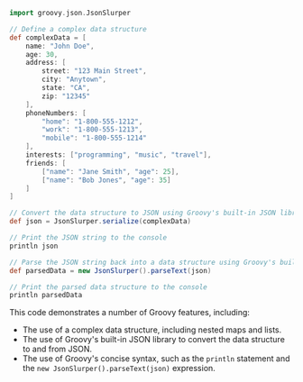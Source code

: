 ```groovy
import groovy.json.JsonSlurper

// Define a complex data structure
def complexData = [
    name: "John Doe",
    age: 30,
    address: [
        street: "123 Main Street",
        city: "Anytown",
        state: "CA",
        zip: "12345"
    ],
    phoneNumbers: [
        "home": "1-800-555-1212",
        "work": "1-800-555-1213",
        "mobile": "1-800-555-1214"
    ],
    interests: ["programming", "music", "travel"],
    friends: [
        ["name": "Jane Smith", "age": 25],
        ["name": "Bob Jones", "age": 35]
    ]
]

// Convert the data structure to JSON using Groovy's built-in JSON library
def json = JsonSlurper.serialize(complexData)

// Print the JSON string to the console
println json

// Parse the JSON string back into a data structure using Groovy's built-in JSON library
def parsedData = new JsonSlurper().parseText(json)

// Print the parsed data structure to the console
println parsedData
```

This code demonstrates a number of Groovy features, including:

* The use of a complex data structure, including nested maps and lists.
* The use of Groovy's built-in JSON library to convert the data structure to and from JSON.
* The use of Groovy's concise syntax, such as the `println` statement and the `new JsonSlurper().parseText(json)` expression.